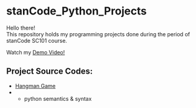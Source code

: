 # stanCode_Python_Projects
Hello there!\
This repository holds my programming projects done during the period of stanCode SC101 course.

Watch my [Demo Video!](https://www.youtube.com/playlist?app=desktop&list=PL6FWNwNPGCE56gP3lxhYPLoUbqE_unUiP)

## Project Source Codes:
- [Hangman Game](https://github.com/NatalieHana/stanCode_Python_Projects/blob/main/stanCode_Projects/Hangman_game/hangman.py)
- - python semantics & syntax
